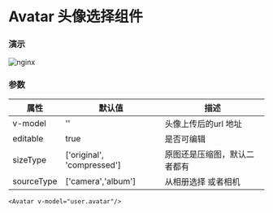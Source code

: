 # Avatar 头像选择组件

### 演示
![nginx](/images/components/avatar.png)

### 参数
|属性|默认值|描述
|---|---|---|
|v-model|''| 头像上传后的url 地址
|editable|true|是否可编辑
|sizeType|['original', 'compressed']|原图还是压缩图，默认二者都有
|sourceType|['camera','album'] |从相册选择 或者相机

```vue
<Avatar v-model="user.avatar"/>
```